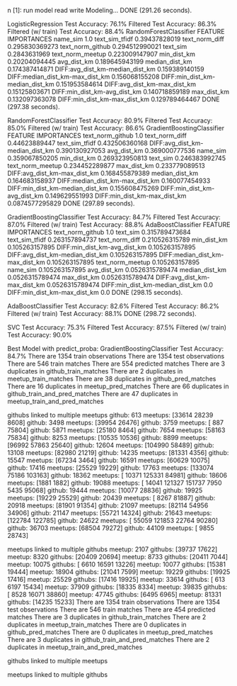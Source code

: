 n [1]: run model read write
Modeling...              DONE (291.26 seconds).

LogisticRegression
 Test Accuracy: 76.1%
  Filtered Test Accuracy: 86.3%
  Filtered (w/ train) Test Accuracy: 88.4%
RandomForestClassifier
FEATURE IMPORTANCES
name_sim                       1.0
text_sim_tfidf                 0.39437828019
text_norm_diff                 0.295830369273
text_norm_github               0.294512990021
text_sim                       0.2843631969
text_norm_meetup               0.223009147907
min_dist_km                    0.20204094445
avg_dist_km                    0.189645943199
median_dist_km                 0.174387414871
DIFF:avg_dist_km-median_dist_km 0.159389140159
DIFF:median_dist_km-max_dist_km 0.156068155208
DIFF:min_dist_km-median_dist_km 0.151953584614
DIFF:avg_dist_km-max_dist_km   0.15125803671
DIFF:min_dist_km-avg_dist_km   0.140718859189
max_dist_km                    0.132097363078
DIFF:min_dist_km-max_dist_km   0.129789464467
DONE (297.38 seconds).

RandomForestClassifier
 Test Accuracy: 80.9%
  Filtered Test Accuracy: 85.0%
  Filtered (w/ train) Test Accuracy: 86.6%
GradientBoostingClassifier
FEATURE IMPORTANCES
text_norm_github               1.0
text_norm_diff                 0.44623889447
text_sim_tfidf                 0.432506360168
DIFF:avg_dist_km-median_dist_km 0.390130927053
avg_dist_km                    0.369000777536
name_sim                       0.359067850205
min_dist_km                    0.269323950813
text_sim                       0.246383992745
text_norm_meetup               0.234452289877
max_dist_km                    0.233779089513
DIFF:avg_dist_km-max_dist_km   0.168455879389
median_dist_km                 0.164683158937
DIFF:median_dist_km-max_dist_km 0.160077454933
DIFF:min_dist_km-median_dist_km 0.155608475269
DIFF:min_dist_km-avg_dist_km   0.149629551993
DIFF:min_dist_km-max_dist_km   0.0874577295829
DONE (297.89 seconds).

GradientBoostingClassifier
 Test Accuracy: 84.7%
  Filtered Test Accuracy: 87.0%
  Filtered (w/ train) Test Accuracy: 88.8%
AdaBoostClassifier
FEATURE IMPORTANCES
text_norm_github               1.0
text_sim                       0.315789473684
text_sim_tfidf                 0.263157894737
text_norm_diff                 0.210526315789
min_dist_km                    0.105263157895
DIFF:min_dist_km-avg_dist_km   0.105263157895
DIFF:avg_dist_km-median_dist_km 0.105263157895
DIFF:median_dist_km-max_dist_km 0.105263157895
text_norm_meetup               0.105263157895
name_sim                       0.105263157895
avg_dist_km                    0.0526315789474
median_dist_km                 0.0526315789474
max_dist_km                    0.0526315789474
DIFF:avg_dist_km-max_dist_km   0.0526315789474
DIFF:min_dist_km-median_dist_km 0.0
DIFF:min_dist_km-max_dist_km   0.0
DONE (298.15 seconds).

AdaBoostClassifier
 Test Accuracy: 82.6%
  Filtered Test Accuracy: 86.2%
  Filtered (w/ train) Test Accuracy: 88.1%
DONE (298.72 seconds).

SVC
 Test Accuracy: 75.3%
  Filtered Test Accuracy: 87.5%
  Filtered (w/ train) Test Accuracy: 90.0%


Best Model with predict_proba: GradientBoostingClassifier
Test Accuracy: 84.7%
There are 1354 train observations
There are 1354 test observations
There are 546 train matches
There are 554 predicted matches
There are 3 duplicates in github_train_matches
There are 2 duplicates in meetup_train_matches
There are 38 duplicates in github_pred_matches
There are 16 duplicates in meetup_pred_matches
There are 66 duplicates in github_train_and_pred_matches
There are 47 duplicates in meetup_train_and_pred_matches

githubs linked to multiple meetups
github: 613
meetups: [33614 28239  8608]
github: 3498
meetups: [39954 26476]
github: 3759
meetups: [  887 75804]
github: 5871
meetups: [25180  8464]
github: 7654
meetups: [58163 75834]
github: 8253
meetups: [10535 10536]
github: 8899
meetups: [96992 57863 25640]
github: 12604
meetups: [104990  58489]
github: 13108
meetups: [82980 21219]
github: 14235
meetups: [81331  4356]
github: 15547
meetups: [67234  3464]
github: 16591
meetups: [60629 10075]
github: 17416
meetups: [25529 19229]
github: 17763
meetups: [133074  75186 103163]
github: 18362
meetups: [ 10371 125331  84981]
github: 18606
meetups: [1881 1882]
github: 19088
meetups: [ 14041 121327 151737   7950   5435  95068]
github: 19444
meetups: [10077 28836]
github: 19925
meetups: [19229 25529]
github: 20439
meetups: [ 8267 81887]
github: 20918
meetups: [81901 91354]
github: 21097
meetups: [82114 54956 34906]
github: 21147
meetups: [55721 14324]
github: 21643
meetups: [122784 122785]
github: 24622
meetups: [ 55059 121853  22764  90280]
github: 36703
meetups: [68504 79272]
github: 44109
meetups: [ 9855 28743]

meetups linked to multiple githubs
meetup: 2107
githubs: [39737 17622]
meetup: 8320
githubs: [20409 20694]
meetup: 8733
githubs: [20411  7044]
meetup: 10075
githubs: [ 6610 16591 13226]
meetup: 10077
githubs: [15381 19444]
meetup: 18904
githubs: [21041  7599]
meetup: 19229
githubs: [19925 17416]
meetup: 25529
githubs: [17416 19925]
meetup: 33614
githubs: [  613  6197 15434]
meetup: 37909
githubs: [18335  8334]
meetup: 39835
githubs: [ 8528 16071 38860]
meetup: 47745
githubs: [6495 6965]
meetup: 81331
githubs: [14235 15233]
There are 1354 train observations
There are 1354 test observations
There are 546 train matches
There are 454 predicted matches
There are 3 duplicates in github_train_matches
There are 2 duplicates in meetup_train_matches
There are 0 duplicates in github_pred_matches
There are 0 duplicates in meetup_pred_matches
There are 3 duplicates in github_train_and_pred_matches
There are 2 duplicates in meetup_train_and_pred_matches

githubs linked to multiple meetups

meetups linked to multiple githubs

